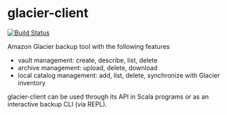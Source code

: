 # glacier-client

[![Build Status](https://travis-ci.org/marko-asplund/glacier-client.svg?branch=master)](https://travis-ci.org/marko-asplund/glacier-client)

Amazon Glacier backup tool with the following features
- vault management: create, describe, list, delete
- archive management: upload, delete, download
- local catalog management: add, list, delete, synchronize with Glacier inventory

glacier-client can be used through its API in Scala programs or as an interactive backup CLI (via REPL).
